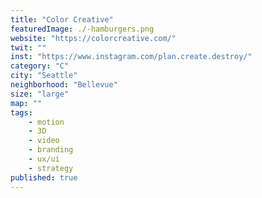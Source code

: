```yaml
---
title: "Color Creative"
featuredImage: ./-hamburgers.png
website: "https://colorcreative.com/"
twit: ""
inst: "https://www.instagram.com/plan.create.destroy/"
category: "C"
city: "Seattle"
neighborhood: "Bellevue"
size: "large"
map: ""
tags:
    - motion
    - 3D
    - video
    - branding
    - ux/ui
    - strategy
published: true
---
```




